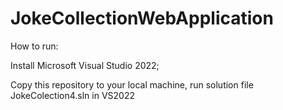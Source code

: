 # JokeCollectionWebApplication
How to run:

Install Microsoft Visual Studio 2022;

Copy this repository to your local machine, run solution file JokeColection4.sln in VS2022
